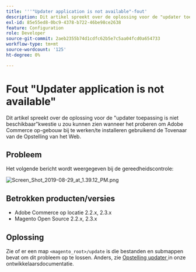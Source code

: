 ```yaml
---
title: '''"Updater application is not available"-fout'
description: Dit artikel spreekt over de oplossing voor de "updater toepassing is niet beschikbaar"kwestie u zou kunnen zien wanneer het proberen om Adobe Commerce op-gebouw bij te werken/te installeren gebruikend de Tovenaar van de Opstelling van het Web.
exl-id: 85e55ed8-0bc9-4378-b722-46be98ce2638
feature: Configuration
role: Developer
source-git-commit: 2aeb2355b74d1cdfc62b5e7c5aa04fcd0a654733
workflow-type: tm+mt
source-wordcount: '125'
ht-degree: 0%

---
```


# Fout &quot;Updater application is not available&quot;

Dit artikel spreekt over de oplossing voor de &quot;updater toepassing is niet beschikbaar&quot;kwestie u zou kunnen zien wanneer het proberen om Adobe Commerce op-gebouw bij te werken/te installeren gebruikend de Tovenaar van de Opstelling van het Web.

## Probleem

Het volgende bericht wordt weergegeven bij de gereedheidscontrole:

![ Screen_Shot_2019-08-29_at_1.39.12_PM.png ](assets/Screen_Shot_2019-08-29_at_1.39.12_PM.png)

## Betrokken producten/versies

* Adobe Commerce op locatie 2.2.x, 2.3.x
* Magento Open Source 2.2.x, 2.3.x


## Oplossing

Zie of er een map `<magento_root>/update` is die bestanden en submappen bevat om dit probleem op te lossen. Anders, zie [ Opstelling updater ](https://experienceleague.adobe.com/nl/docs/commerce-knowledge-base/kb/troubleshooting/miscellaneous/updater-application-is-not-available-error) in onze ontwikkelaarsdocumentatie.
